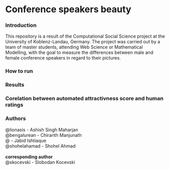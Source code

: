 <h1>Conference speakers beauty </h1>

<h3> Introduction </h3>
This repository is a result of the Computational Social Science project at the University of Koblenz-Landau, Germany. The project was carried out by a team of master students, attending Web Science or Mathematical Modelling, with the goal to measure the differences between male and female conference speakers in regard to their pictures.

<h3> How to run </h3>

<h3> Results </h3>

<h3> Corelation between automated attractivness score and human ratings </h3>

<h3> Authors </h3>
@lionasis - Ashish Singh Maharjan <br/>
@bengalurean - Chiranth Manjunath <br/>
@ - Jabid Ishtiaque <br/>
@shohelahamad - Shohel Ahmad <br/> <br/>
<b> corresponding author </b> <br/>
@skocevski - Slobodan Kocevski <br/>
